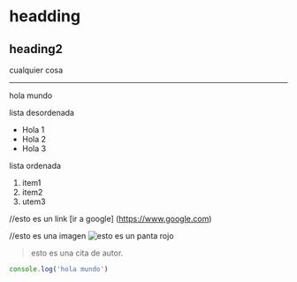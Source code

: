 # headding

## heading2

cualquier cosa


--- 

hola mundo

lista desordenada
<ul>
<li>Hola 1</li>
<li>Hola 2</li>
<li>Hola 3</li>
</ul>


lista ordenada
1) item1
1) item2
1) utem3

//esto es un link
[ir a google] (https://www.google.com)

//esto es una imagen
![esto es un panta rojo](https://upload.wikimedia.org/wikipedia/commons/thumb/f/fe/Ailurus_fulgens_RoterPanda_LesserPanda.jpg/250px-Ailurus_fulgens_RoterPanda_LesserPanda.jpg)


>esto es una cita de autor.

```js
console.log('hola mundo')
```
